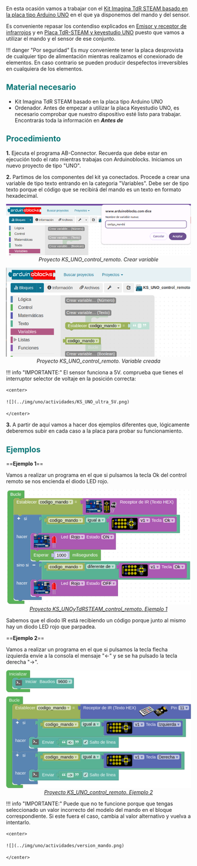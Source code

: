En esta ocasión vamos a trabajar con el [Kit Imagina TdR STEAM basado en la placa tipo Arduino UNO](https://shop.innovadidactic.com/ca/imagina-steam-y-makers/1445-kit-imagina-tdr-steam-basado-en-arduino-8436574314229.html) en el que ya disponemos del mando y del sensor.

Es conveniente repasar los contendiso explicados en [Emisor y receptor de infrarrojos](https://fgcoca.github.io/Conceptos-de-referencia-para-las-guias-fundamentales/previos/#emisor-y-receptor-de-infrarrojos) y en [Placa TdR-STEAM y keyestudio UNO](https://fgcoca.github.io/GuiaFundamentalTdRSTEAM/) puesto que vamos a utilizar el mando y el sensor de ese conjunto.

!!! danger "Por seguridad"
    Es muy conveniente tener la placa desprovista de cualquier tipo de alimentación mientras realizamos el conexionado de elementos. En caso contrario se pueden producir despefectos irreversibles en cualquiera de los elementos.

## <FONT COLOR=#007575>**Material necesario**</font>

* Kit Imagina TdR STEAM basado en la placa tipo Arduino UNO
* Ordenador. Antes de empezar a utilizar la placa Keyestudio UNO, es necesario comprobar que nuestro dispositivo esté listo para trabajar. Encontrarás toda la información en ***Antes de***

## <FONT COLOR=#007575>**Procedimiento**</font>

**1.** Ejecuta el programa AB-Connector. Recuerda que debe estar en ejecución todo el rato mientras trabajas con Arduinoblocks. Iniciamos un nuevo proyecto de tipo "UNO".

**2.** Partimos de los componentes del kit ya conectados. Procede a crear una variable de tipo texto  entrando en la categoria "Variables". Debe ser de tipo texto porque el código que se recibirá del mando es un texto en formato hexadecimal.

<center>

![Proyecto KS_UNO_control_remoto. Crear variable](../img/uno/actividades/KS_UNO_control_remoto_var.png)  
*Proyecto KS_UNO_control_remoto. Crear variable*

![Proyecto KS_UNO_control_remoto. Variable creada](../img/uno/actividades/KS_UNO_control_remoto_var_creada.png)  
*Proyecto KS_UNO_control_remoto. Variable creada*

</center>

!!! info "IMPORTANTE:"
    El sensor funciona a 5V. comprueba que tienes el interruptor selector de voltaje en la posición correcta:

    <center>

    ![](../img/uno/actividades/KS_UNO_ultra_5V.png)

    </center>

**3.** A partir de aquí vamos a hacer dos ejemplos diferentes que, lógicamente deberemos subir en cada caso a la placa para probar su funcionamiento.

## <FONT COLOR=#007575>**Ejemplos**</font>

==**Ejemplo 1**==

Vamos a realizar un programa en el que si pulsamos la tecla Ok del control remoto se nos encienda el diodo LED rojo. 

<center>

![Proyecto KS_UNOyTdRSTEAM_control_remoto. Ejemplo 1](../img/uno/actividades/KS_UNOyTdRSTEAM_control_remoto.png)  
*[Proyecto KS_UNOyTdRSTEAM_control_remoto. Ejemplo 1](../UNO/programas/KS_UNOyTdRSTEAM_control_remoto.abp)*

</center>

Sabemos que el diodo IR está recibiendo un código porque junto al mismo hay un diodo LED rojo que parpadea.

==**Ejemplo 2**==

Vamos a realizar un programa en el que si pulsamos la tecla flecha izquierda envie a la consola el mensaje "<-" y se se ha pulsado la tecla derecha "->".

<center>

![Proyecto KS_UNO_control_remoto. Ejemplo 2](../img/uno/actividades/KS_UNO_control_remoto.png)  
*[Proyecto KS_UNO_control_remoto. Ejemplo 2](../UNO/programas/KS_UNO_control_remoto.abp)*

</center>

!!! info "IMPORTANTE:"
    Puede que no te funcione porque que tengas seleccionado un valor incorrecto del modelo del mando en el bloque correspondiente. Si este fuera el caso, cambia al valor alternativo y vuelva a intentarlo.

    <center>

    ![](../img/uno/actividades/version_mando.png)

    </center>
